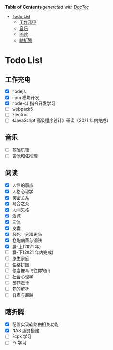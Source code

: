 <!-- START doctoc generated TOC please keep comment here to allow auto update -->
<!-- DON'T EDIT THIS SECTION, INSTEAD RE-RUN doctoc TO UPDATE -->

**Table of Contents** _generated with [DocToc](https://github.com/thlorenz/doctoc)_

- [Todo List](#todo-list)
  - [工作充电](#工作充电)
  - [音乐](#音乐)
  - [阅读](#阅读)
  - [瞎折腾](#瞎折腾)

<!-- END doctoc generated TOC please keep comment here to allow auto update -->

# Todo List

## 工作充电

- [x] nodejs
- [x] npm 模块开发
- [x] node-cli 指令开发学习
- [ ] webpack5
- [ ] Electron
- [ ] 《JavaScript 高级程序设计》研读（2021 年内完成）

## 音乐

- [ ] 基础乐理
- [ ] 吉他和弦推理

## 阅读

- [x] 人性的弱点
- [x] 人格心理学
- [x] 亲密关系
- [x] 乌合之众
- [x] 人间失格
- [x] 边城
- [x] 三体
- [x] 皮囊
- [x] 杀死一只知更鸟
- [x] 枪炮病菌与钢铁
- [x] 飘-上(2021 年)
- [ ] 飘-下(2021 年内完成)
- [ ] 原生家庭
- [ ] 性格拼图
- [ ] 你当像鸟飞往你的山
- [ ] 社会心理学
- [ ] 墨菲定律
- [ ] 梦的解析
- [ ] 自卑与超越

## 瞎折腾

- [x] 配置实现软路由相关功能
- [x] NAS 服务搭建
- [ ] Fcpx 学习
- [ ] Pr 学习
